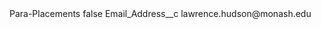 <?xml version="1.0" encoding="UTF-8"?>
<CustomMetadata xmlns="http://soap.sforce.com/2006/04/metadata" xmlns:xsi="http://www.w3.org/2001/XMLSchema-instance" xmlns:xsd="http://www.w3.org/2001/XMLSchema">
    <label>Para-Placements</label>
    <protected>false</protected>
    <values>
        <field>Email_Address__c</field>
        <value xsi:type="xsd:string">lawrence.hudson@monash.edu</value>
    </values>
</CustomMetadata>

